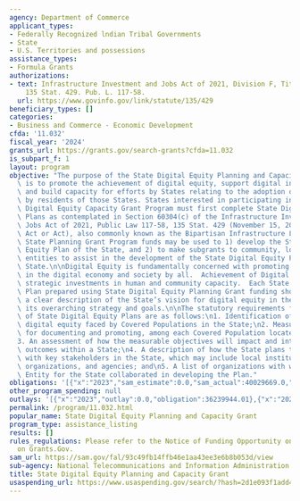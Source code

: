 ```yaml
---
agency: Department of Commerce
applicant_types:
- Federally Recognized lndian Tribal Governments
- State
- U.S. Territories and possessions
assistance_types:
- Formula Grants
authorizations:
- text: Infrastructure Investment and Jobs Act of 2021, Division F, Title III, 60304(c).
    135 Stat. 429. Pub. L. 117-58.
  url: https://www.govinfo.gov/link/statute/135/429
beneficiary_types: []
categories:
- Business and Commerce - Economic Development
cfda: '11.032'
fiscal_year: '2024'
grants_url: https://grants.gov/search-grants?cfda=11.032
is_subpart_f: 1
layout: program
objective: "The purpose of the State Digital Equity Planning and Capacity Grant Programs\
  \ is to promote the achievement of digital equity, support digital inclusion activities,\
  \ and build capacity for efforts by States relating to the adoption of broadband\
  \ by residents of those States. States interested in participating in the State\
  \ Digital Equity Capacity Grant Program must first complete State Digital Equity\
  \ Plans as contemplated in Section 60304(c) of the Infrastructure Investment and\
  \ Jobs Act of 2021, Public Law 117-58, 135 Stat. 429 (November 15, 2021) (Infrastructure\
  \ Act or Act), also commonly known as the Bipartisan Infrastructure Law. \n\nThe\
  \ State Planning Grant Program funds may be used to 1) develop the State Digital\
  \ Equity Plan of the State, and 2) to make subgrants to community, local, and tribal\
  \ entities to assist in the development of the State Digital Equity Plan of the\
  \ State.\n\nDigital Equity is fundamentally concerned with promoting full participation\
  \ in the digital economy and society by all.  Achievement of Digital Equity requires\
  \ strategic investments in human and community capacity.  Each State Digital Equity\
  \ Plan prepared using State Digital Equity Planning Grant funding should include\
  \ a clear description of the State’s vision for digital equity in the context of\
  \ its overarching strategy and goals.\n\nThe statutory requirements for the contents\
  \ of State Digital Equity Plans are as follows:\n1. Identification of barriers to\
  \ digital equity faced by Covered Populations in the State;\n2. Measurable objectives\
  \ for documenting and promoting, among each Covered Population located in that State;\n\
  3. An assessment of how the measurable objectives will impact and interact with\
  \ outcomes within a State;\n4. A description of how the State plans to collaborate\
  \ with key stakeholders in the State, which may include local institutions, governments,\
  \ organizations, and agencies; and\n5. A list of organizations with which the Administering\
  \ Entity for the State collaborated in developing the Plan."
obligations: '[{"x":"2023","sam_estimate":0.0,"sam_actual":40029669.0,"usa_spending_actual":40029669.59},{"x":"2024","sam_estimate":0.0,"sam_actual":29786321.0,"usa_spending_actual":26162888.24},{"x":"2025","sam_estimate":0.0,"sam_actual":558000000.0,"usa_spending_actual":0.0}]'
other_program_spending: null
outlays: '[{"x":"2023","outlay":0.0,"obligation":36239944.01},{"x":"2024","outlay":0.0,"obligation":30656481.67},{"x":"2025","outlay":0.0,"obligation":0.0}]'
permalink: /program/11.032.html
popular_name: State Digital Equity Planning and Capacity Grant
program_type: assistance_listing
results: []
rules_regulations: Please refer to the Notice of Funding Opportunity once published
  on Grants.Gov.
sam_url: https://sam.gov/fal/93c49fb14ffb46e1aa43ee3e6b8b053d/view
sub-agency: National Telecommunications and Information Administration
title: State Digital Equity Planning and Capacity Grant
usaspending_url: https://www.usaspending.gov/search/?hash=2d1e093f1add4d06ec021b63951fecf7
---
```


